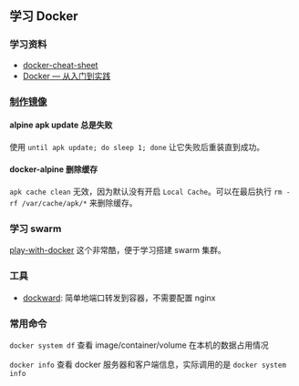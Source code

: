 ## 学习 Docker

### 学习资料

- [docker-cheat-sheet](https://github.com/wsargent/docker-cheat-sheet)
- [Docker — 从入门到实践](https://github.com/yeasy/docker_practice)

### [制作镜像](./dockerfile.md)

#### alpine apk update 总是失败

使用 `until apk update; do sleep 1; done` 让它失败后重装直到成功。

#### docker-alpine 删除缓存

`apk cache clean` 无效，因为默认没有开启 `Local Cache`。可以在最后执行 `rm -rf /var/cache/apk/*` 来删除缓存。

### 学习 swarm

[play-with-docker](https://github.com/play-with-docker/play-with-docker) 这个非常酷，便于学习搭建 swarm 集群。

### 工具

- [dockward](https://github.com/abiosoft/dockward): 简单地端口转发到容器，不需要配置 nginx

### 常用命令

`docker system df` 查看 image/container/volume 在本机的数据占用情况

`docker info` 查看 docker 服务器和客户端信息，实际调用的是 `docker system info`
